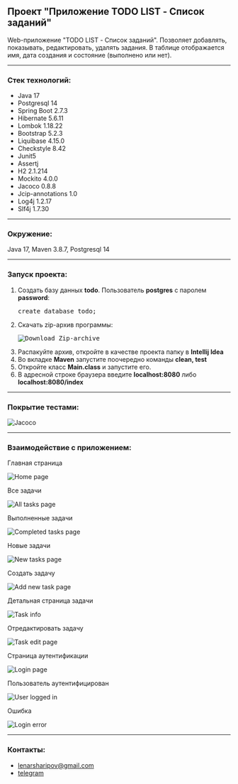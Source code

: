## Проект "Приложение TODO LIST - Список заданий"

Web-приложение "TODO LIST - Список заданий".
Позволяет добавлять, показывать, редактировать, удалять задания.
В таблице отображается имя, дата создания и состояние (выполнено или нет).

____________________________________________
<h3>Стек технологий:</h3>
<ul>
    <li>Java 17</li>
    <li>Postgresql 14</li>
    <li>Spring Boot 2.7.3</li>
    <li>Hibernate 5.6.11</li>
    <li>Lombok 1.18.22</li>
    <li>Bootstrap 5.2.3</li>
    <li>Liquibase 4.15.0</li>
    <li>Checkstyle 8.42</li>
    <li>Junit5</li>
    <li>Assertj</li>
    <li>H2 2.1.214</li> 
    <li>Mockito 4.0.0</li> 
    <li>Jacoco 0.8.8</li> 
    <li>Jcip-annotations 1.0</li>
    <li>Log4j 1.2.17</li>
    <li>Slf4j 1.7.30</li>
</ul>

____________________________________________
<h3>Окружение:</h3>
Java 17, Maven 3.8.7, Postgresql 14

____________________________________________
<h3>Запуск проекта:</h3>
<ol>
    <li>Создать базу данных <b>todo</b>. Пользователь <b>postgres</b> c паролем <b>password</b>:</li>
    <pre>create database todo;</pre>
    <li>Скачать zip-архив программы:</li>
    <pre><img src="/src/main/resources/static/img/readme/screenshots/zip_archive_git.png" title="Download Zip-archive"/></pre>
    <li>Распакуйте архив, откройте в качестве проекта папку в <b>Intellij Idea</b></li>
    <li>Во вкладке <b>Maven</b> запустите поочередно команды <b>clean, test</b></li>
    <li>Откройте класс <b>Main.class</b> и запустите его.</li>
    <li>В адресной строке браузера введите <b>localhost:8080</b> либо <b>localhost:8080/index</b></li>
</ol>

____________________________________________
<h3>Покрытие тестами:</h3>
<img src="/src/main/resources/static/img/readme/screenshots/jacoco.png" title="Jacoco"/>

____________________________________________
<h3>Взаимодействие с приложением:</h3>
<p>Главная страница</p>
<img src="/src/main/resources/static/img/readme/screenshots/home.png" title="Home page"/>
<br>
<p>Все задачи</p>
<img src="/src/main/resources/static/img/readme/screenshots/all_tasks.png" title="All tasks page"/>
<br>
<p>Выполненные задачи</p>
<img src="/src/main/resources/static/img/readme/screenshots/completed_tasks.png" title="Completed tasks page"/>
<br>
<p>Новые задачи</p>
<img src="/src/main/resources/static/img/readme/screenshots/new_tasks.png" title="New tasks page"/>
<br>
<p>Создать задачу</p>
<img src="/src/main/resources/static/img/readme/screenshots/add_task.png" title="Add new task page"/>
<br>
<p>Детальная страница задачи</p>
<img src="/src/main/resources/static/img/readme/screenshots/task_detailed_info.png" title="Task info"/>
<br>
<p>Отредактировать задачу</p>
<img src="/src/main/resources/static/img/readme/screenshots/task_edit.png" title="Task edit page"/>
<br>
<p>Страница аутентификации</p>
<img src="/src/main/resources/static/img/readme/screenshots/login_page.png" title="Login page"/>
<br>
<p>Пользователь аутентифицирован</p>
<img src="/src/main/resources/static/img/readme/screenshots/loggedin.png" title="User logged in"/>
<br>
<p>Ошибка</p>
<img src="/src/main/resources/static/img/readme/screenshots/login_error.png" title="Login error"/>
<br>

____________________________________________
<h3>Контакты:</h3>
<ul>
    <li><a href="mailto:lenarsharipov@gmail.com">lenarsharipov@gmail.com</a></li>
    <li><a href="https://t.me/LenarSharipov">telegram</a></li>
</ul>